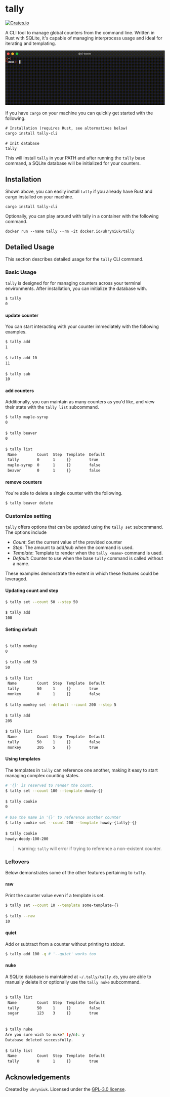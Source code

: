 # tally

[![Crates.io](https://img.shields.io/crates/v/tally-cli.svg)](https://crates.io/crates/tally-cli)

A CLI tool to manage global counters from the command line. Written in Rust with SQLite, it's capable of managing interprocess usage and ideal for iterating and templating.

![Video demo](./docs/media/tally-demo-1.gif)

If you have `cargo` on your machine you can quickly get started with the following.

```shell
# Installation (requires Rust, see alternatives below)
cargo install tally-cli

# Init database
tally
```

This will install `tally` in your PATH and after running the `tally` base command, a SQLite database will be initialized for your counters.

## Installation

Shown above, you can easily install `tally` if you already have Rust and cargo installed on your machine.

```
cargo install tally-cli
```

Optionally, you can play around with tally in a container with the following command.

```
docker run --name tally --rm -it docker.io/uhryniuk/tally
```

## Detailed Usage

This section describes detailed usage for the `tally` CLI command.

### Basic Usage

`tally` is designed for for managing counters across your terminal environments. After installation, you can initialize the database with.


```bash
$ tally
0
```

#### update counter

You can start interacting with your counter immediately with the following examples.

```bash
$ tally add
1

$ tally add 10
11

$ tally sub
10
```

#### add counters

Additionally, you can maintain as many counters as you'd like, and view their state with the `tally list` subcommand.

```bash
$ tally maple-syrup
0

$ tally beaver
0

$ tally list
 Name         Count  Step  Template  Default  
 tally        0      1     {}        true     
 maple-syrup  0      1     {}        false    
 beaver       0      1     {}        false    
```

#### remove counters

You're able to delete a single counter with the following.

```bash
$ tally beaver delete
```

### Customize setting

`tally` offers options that can be updated using the `tally set` subcommand. The options include

* *Count*: Set the current value of the provided counter
* *Step*: The amount to add/sub when the command is used.
* *Template*: Template to render when the `tally <name>` command is used.
* *Default*: Counter to use when the base `tally` command is called without a name.

These examples demonstrate the extent in which these features could be leveraged.

#### Updating count and step

```bash
$ tally set --count 50 --step 50

$ tally add
100
```

#### Setting default

```bash

$ tally monkey
0

$ tally add 50
50

$ tally list
 Name         Count  Step  Template  Default  
 tally        50     1     {}        true     
 monkey       0      1     {}        false    

$ tally monkey set --default --count 200 --step 5

$ tally add 
205

$ tally list
 Name         Count  Step  Template  Default  
 tally        50     1     {}        false
 monkey       205    5     {}        true

```

#### Using templates

The templates in `tally` can reference one another, making it easy to start managing complex counting states.

```bash
# '{}' is reserved to render the count.
$ tally set --count 100 --template doody-{}

$ tally cookie
0

# Use the name in '{}' to reference another counter
$ tally cookie set --count 200 --template howdy-{tally}-{}

$ tally cookie
howdy-doody-100-200
```

> warning: `tally` will error if trying to reference a non-existent counter.

### Leftovers

Below demonstrates some of the other features pertaining to `tally`.

#### raw

Print the counter value even if a template is set.

```bash
$ tally set --count 10 --template some-template-{}

$ tally --raw
10
```

#### quiet

Add or subtract from a counter without printing to stdout.

```bash
$ tally add 100 -q # '--quiet' works too
```

#### nuke

A SQLite database is maintained at `~/.tally/tally.db`, you are able to manually delete it or optionally use the `tally nuke` subcommand.

```bash

$ tally list
 Name         Count  Step  Template  Default  
 tally        50     1     {}        false
 sugar        123    3     {}        true


$ tally nuke
Are you sure wish to nuke? (y/n): y
Database deleted successfully.

$ tally list
 Name         Count  Step  Template  Default  
 tally        0      1     {}        true
```


## Acknowledgements

Created by `uhryniuk`. Licensed under the [GPL-3.0 license](LICENSE).

